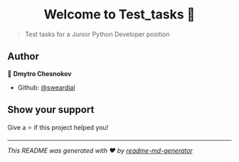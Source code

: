 <h1 align="center">Welcome to Test_tasks 👋</h1>
<p>
</p>

> Test tasks for a Junior Python Developer position 

## Author

👤 **Dmytro Chesnokov**

* Github: [@sweardial](https://github.com/sweardial)

## Show your support

Give a ⭐️ if this project helped you!

***
_This README was generated with ❤️ by [readme-md-generator](https://github.com/kefranabg/readme-md-generator)_